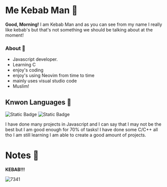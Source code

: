 # Me Kebab Man 🌯

**Good, Morning!** I am Kebab Man and as you can see from my name I really like kebab's but that's not something we should be talking about at the moment!

### About 📃
- Javascript developer. 
- Learning C
- enjoy's coding
- enjoy's using Neovim from time to time
- mainly uses visual studio code
- Muslim!

## Knwon Languages 🌠
![Static Badge](https://img.shields.io/badge/C%2FC%2B%2B-44%25-brightgreen)
![Static Badge](https://img.shields.io/badge/Javascript-70%25-brightgreen)

I have done many projects in Javascript and I can say that I may not be the best but I am good enough for 70% of tasks!
I have done some C/C++ all tho I am still learning I am able to create a good amount of projects.

# Notes 📝

**KEBAB!!!**

![7341](https://github.com/MeKebabMan/MeKebabMan/assets/151750810/7a12b5e6-5803-4903-8033-aaa3541bc399)
